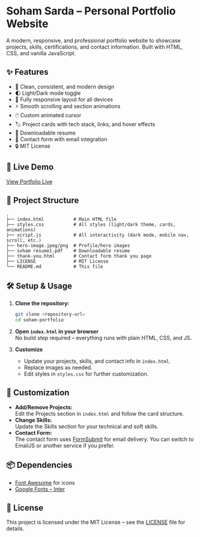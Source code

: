 # Soham Sarda – Personal Portfolio Website

A modern, responsive, and professional portfolio website to showcase projects, skills, certifications, and contact information. Built with HTML, CSS, and vanilla JavaScript.

## ✨ Features

- 🎨 Clean, consistent, and modern design
- 🌓 Light/Dark mode toggle
- 📱 Fully responsive layout for all devices
- ⚡ Smooth scrolling and section animations
- 🖱️ Custom animated cursor
- 🏷️ Project cards with tech stack, links, and hover effects
- 📜 Downloadable resume
- 📧 Contact form with email integration
- 🔒 MIT License

## 🚀 Live Demo

[View Portfolio Live](https://sohamsarda.github.io/portfolio-website/)

## 📂 Project Structure

```
.
├── index.html           # Main HTML file
├── styles.css           # All styles (light/dark theme, cards, animations)
├── script.js            # All interactivity (dark mode, mobile nav, scroll, etc.)
├── hero-image.jpeg/png  # Profile/hero images
├── soham resume1.pdf    # Downloadable resume
├── thank-you.html       # Contact form thank you page
├── LICENSE              # MIT License
└── README.md            # This file
```

## 🛠️ Setup & Usage

1. **Clone the repository:**
   ```bash
   git clone <repository-url>
   cd soham-portfolio
   ```

2. **Open `index.html` in your browser**  
   No build step required – everything runs with plain HTML, CSS, and JS.

3. **Customize**  
   - Update your projects, skills, and contact info in `index.html`.
   - Replace images as needed.
   - Edit styles in `styles.css` for further customization.

## 📝 Customization

- **Add/Remove Projects:**  
  Edit the Projects section in `index.html` and follow the card structure.
- **Change Skills:**  
  Update the Skills section for your technical and soft skills.
- **Contact Form:**  
  The contact form uses [FormSubmit](https://formsubmit.co/) for email delivery. You can switch to EmailJS or another service if you prefer.

## 📦 Dependencies

- [Font Awesome](https://fontawesome.com/) for icons
- [Google Fonts – Inter](https://fonts.google.com/specimen/Inter)

## 📄 License

This project is licensed under the MIT License – see the [LICENSE](LICENSE) file for details. 
